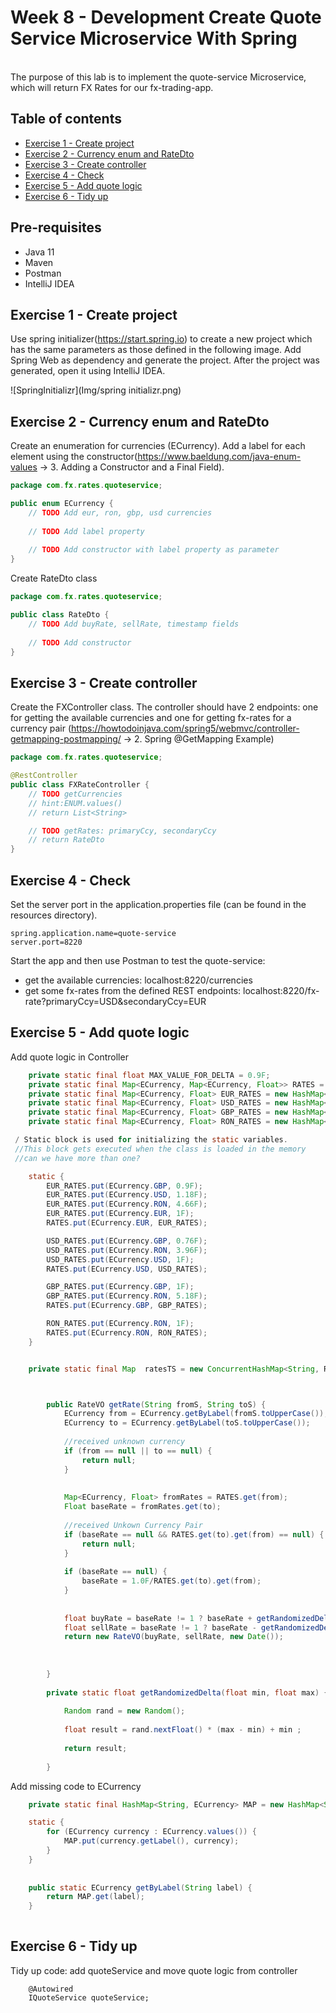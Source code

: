 # Week 8 - Development Create Quote Service Microservice With Spring

<br> The purpose of this lab is to implement the quote-service Microservice, which will return FX Rates for our fx-trading-app.

## Table of contents

- [Exercise 1 - Create project](#exercise-1---create-project)
- [Exercise 2 - Currency enum and RateDto](#exercise-2---create-currency-enum-and-ratevo)
- [Exercise 3 - Create controller](#exercise-3---)
- [Exercise 4 - Check](#exercise-4--)
- [Exercise 5 - Add quote logic](#exercise-5---)
- [Exercise 6 - Tidy up](#exercise-6---)

## Pre-requisites
- Java 11
- Maven
- Postman
- IntelliJ IDEA

## Exercise 1 - Create project

Use spring initializer(https://start.spring.io) to create a new project which has the same parameters as those defined in the following image. Add Spring Web as dependency and generate the project. After the project was generated, open it using IntelliJ IDEA.  

![SpringInitializr](Img/spring initializr.png)

## Exercise 2 - Currency enum and RateDto

Create an enumeration for currencies (ECurrency). Add a label for each element using the constructor(https://www.baeldung.com/java-enum-values &rarr; 3. Adding a Constructor and a Final Field).

```JAVA
package com.fx.rates.quoteservice;

public enum ECurrency {
    // TODO Add eur, ron, gbp, usd currencies
    
    // TODO Add label property
    
    // TODO Add constructor with label property as parameter
}
```


Create RateDto class

```JAVA
package com.fx.rates.quoteservice;

public class RateDto {
    // TODO Add buyRate, sellRate, timestamp fields
    
    // TODO Add constructor
}
```


## Exercise 3 - Create controller

Create the FXController class. The controller should have 2 endpoints: one for getting the available currencies and one for getting fx-rates for a currency pair (https://howtodoinjava.com/spring5/webmvc/controller-getmapping-postmapping/ &rarr; 2. Spring @GetMapping Example) 

```JAVA
package com.fx.rates.quoteservice;

@RestController
public class FXRateController {
    // TODO getCurrencies
    // hint:ENUM.values()
    // return List<String>

    // TODO getRates: primaryCcy, secondaryCcy
    // return RateDto
}
```

## Exercise 4 - Check

Set the server port in the application.properties file (can be found in the resources directory).
```
spring.application.name=quote-service
server.port=8220
```

Start the app and then use Postman to test the quote-service:
- get the available currencies: localhost:8220/currencies 
- get some fx-rates from the defined REST endpoints: localhost:8220/fx-rate?primaryCcy=USD&secondaryCcy=EUR

## Exercise 5 - Add quote logic

Add quote logic in Controller

```JAVA
    private static final float MAX_VALUE_FOR_DELTA = 0.9F;
	private static final Map<ECurrency, Map<ECurrency, Float>> RATES = new HashMap<ECurrency, Map<ECurrency, Float>>();
	private static final Map<ECurrency, Float> EUR_RATES = new HashMap<ECurrency, Float>();
	private static final Map<ECurrency, Float> USD_RATES = new HashMap<ECurrency, Float>();
	private static final Map<ECurrency, Float> GBP_RATES = new HashMap<ECurrency, Float>();
	private static final Map<ECurrency, Float> RON_RATES = new HashMap<ECurrency, Float>();

 / Static block is used for initializing the static variables.
 //This block gets executed when the class is loaded in the memory
 //can we have more than one?

	static {
		EUR_RATES.put(ECurrency.GBP, 0.9F);
		EUR_RATES.put(ECurrency.USD, 1.18F);
		EUR_RATES.put(ECurrency.RON, 4.66F);
		EUR_RATES.put(ECurrency.EUR, 1F);
		RATES.put(ECurrency.EUR, EUR_RATES);

		USD_RATES.put(ECurrency.GBP, 0.76F);
		USD_RATES.put(ECurrency.RON, 3.96F);
		USD_RATES.put(ECurrency.USD, 1F);
		RATES.put(ECurrency.USD, USD_RATES);

		GBP_RATES.put(ECurrency.GBP, 1F);
		GBP_RATES.put(ECurrency.RON, 5.18F);
		RATES.put(ECurrency.GBP, GBP_RATES);

		RON_RATES.put(ECurrency.RON, 1F);
		RATES.put(ECurrency.RON, RON_RATES);
	} 


	private static final Map  ratesTS = new ConcurrentHashMap<String, RateVO>();  //TODO add rates to map => return same value for multiple requests in a moment



		public RateVO getRate(String fromS, String toS) {
    		ECurrency from = ECurrency.getByLabel(fromS.toUpperCase());
    		ECurrency to = ECurrency.getByLabel(toS.toUpperCase());
    
    		//received unknown currency
    		if (from == null || to == null) {
    			return null;
    		}
    
    
    		Map<ECurrency, Float> fromRates = RATES.get(from);
    		Float baseRate = fromRates.get(to);
    
    		//received Unkown Currency Pair
    		if (baseRate == null && RATES.get(to).get(from) == null) {
    			return null;
    		}
    
    		if (baseRate == null) {
    			baseRate = 1.0F/RATES.get(to).get(from);
    		}
    	
    
    		float buyRate = baseRate != 1 ? baseRate + getRandomizedDelta(0, baseRate) : 1;
    		float sellRate = baseRate != 1 ? baseRate - getRandomizedDelta(0, baseRate) : 1;
    		return new RateVO(buyRate, sellRate, new Date());
    
    
    
    	}
    
    	private static float getRandomizedDelta(float min, float max) {
    
    		Random rand = new Random();
    
    		float result = rand.nextFloat() * (max - min) + min ;
    
    		return result;
    
    	}
```

Add missing code to ECurrency
```JAVA
    private static final HashMap<String, ECurrency> MAP = new HashMap<String, ECurrency>();

    static {
		for (ECurrency currency : ECurrency.values()) {
			MAP.put(currency.getLabel(), currency);
		}
	} 
   
	
	public static ECurrency getByLabel(String label) {
		return MAP.get(label);
	}
	
```


## Exercise 6 - Tidy up

Tidy up code: add quoteService and move quote logic from controller

```
	@Autowired
	IQuoteService quoteService;
```
